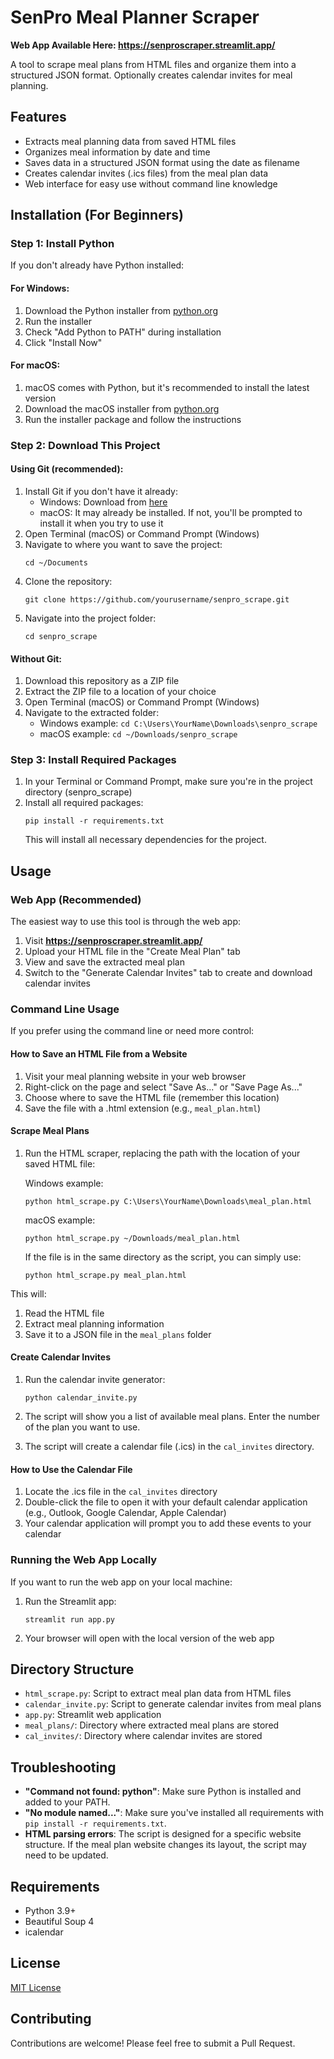 # SenPro Meal Planner Scraper

**Web App Available Here: https://senproscraper.streamlit.app/**

A tool to scrape meal plans from HTML files and organize them into a structured JSON format. Optionally creates calendar invites for meal planning.

## Features

- Extracts meal planning data from saved HTML files
- Organizes meal information by date and time
- Saves data in a structured JSON format using the date as filename
- Creates calendar invites (.ics files) from the meal plan data
- Web interface for easy use without command line knowledge

## Installation (For Beginners)

### Step 1: Install Python

If you don't already have Python installed:

#### For Windows:
1. Download the Python installer from [python.org](https://www.python.org/downloads/windows/)
2. Run the installer
3. Check "Add Python to PATH" during installation
4. Click "Install Now"

#### For macOS:
1. macOS comes with Python, but it's recommended to install the latest version
2. Download the macOS installer from [python.org](https://www.python.org/downloads/macos/)
3. Run the installer package and follow the instructions

### Step 2: Download This Project

#### Using Git (recommended):
1. Install Git if you don't have it already:
   - Windows: Download from [here](https://git-scm.com/download/win)
   - macOS: It may already be installed. If not, you'll be prompted to install it when you try to use it
2. Open Terminal (macOS) or Command Prompt (Windows)
3. Navigate to where you want to save the project:
   ```
   cd ~/Documents
   ```
4. Clone the repository:
   ```
   git clone https://github.com/yourusername/senpro_scrape.git
   ```
5. Navigate into the project folder:
   ```
   cd senpro_scrape
   ```

#### Without Git:
1. Download this repository as a ZIP file
2. Extract the ZIP file to a location of your choice
3. Open Terminal (macOS) or Command Prompt (Windows)
4. Navigate to the extracted folder:
   - Windows example: `cd C:\Users\YourName\Downloads\senpro_scrape`
   - macOS example: `cd ~/Downloads/senpro_scrape`

### Step 3: Install Required Packages

1. In your Terminal or Command Prompt, make sure you're in the project directory (senpro_scrape)
2. Install all required packages:
   ```
   pip install -r requirements.txt
   ```
   This will install all necessary dependencies for the project.

## Usage

### Web App (Recommended)

The easiest way to use this tool is through the web app:

1. Visit **https://senproscraper.streamlit.app/**
2. Upload your HTML file in the "Create Meal Plan" tab
3. View and save the extracted meal plan
4. Switch to the "Generate Calendar Invites" tab to create and download calendar invites

### Command Line Usage

If you prefer using the command line or need more control:

#### How to Save an HTML File from a Website

1. Visit your meal planning website in your web browser
2. Right-click on the page and select "Save As..." or "Save Page As..."
3. Choose where to save the HTML file (remember this location)
4. Save the file with a .html extension (e.g., `meal_plan.html`)

#### Scrape Meal Plans

1. Run the HTML scraper, replacing the path with the location of your saved HTML file:

   Windows example:
   ```
   python html_scrape.py C:\Users\YourName\Downloads\meal_plan.html
   ```

   macOS example:
   ```
   python html_scrape.py ~/Downloads/meal_plan.html
   ```

   If the file is in the same directory as the script, you can simply use:
   ```
   python html_scrape.py meal_plan.html
   ```

This will:
1. Read the HTML file
2. Extract meal planning information
3. Save it to a JSON file in the `meal_plans` folder

#### Create Calendar Invites

1. Run the calendar invite generator:
   ```
   python calendar_invite.py
   ```

3. The script will show you a list of available meal plans. Enter the number of the plan you want to use.

4. The script will create a calendar file (.ics) in the `cal_invites` directory.

#### How to Use the Calendar File

1. Locate the .ics file in the `cal_invites` directory
2. Double-click the file to open it with your default calendar application (e.g., Outlook, Google Calendar, Apple Calendar)
3. Your calendar application will prompt you to add these events to your calendar

### Running the Web App Locally

If you want to run the web app on your local machine:

1. Run the Streamlit app:
   ```
   streamlit run app.py
   ```

3. Your browser will open with the local version of the web app

## Directory Structure

- `html_scrape.py`: Script to extract meal plan data from HTML files
- `calendar_invite.py`: Script to generate calendar invites from meal plans
- `app.py`: Streamlit web application
- `meal_plans/`: Directory where extracted meal plans are stored
- `cal_invites/`: Directory where calendar invites are stored

## Troubleshooting

- **"Command not found: python"**: Make sure Python is installed and added to your PATH.
- **"No module named..."**: Make sure you've installed all requirements with `pip install -r requirements.txt`.
- **HTML parsing errors**: The script is designed for a specific website structure. If the meal plan website changes its layout, the script may need to be updated.

## Requirements

- Python 3.9+
- Beautiful Soup 4
- icalendar

## License

[MIT License](LICENSE)

## Contributing

Contributions are welcome! Please feel free to submit a Pull Request.